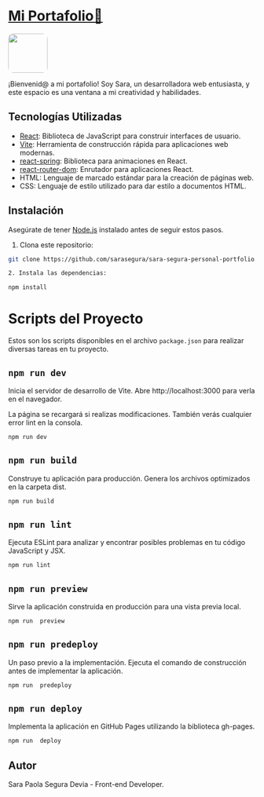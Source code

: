 # [Mi Portafolio💼](https://sarasegura.github.io/sara-segura-personal-portfolio/) 

<img src="https://github.com/sarasegura/sara-segura-personal-portfolio/assets/137323950/a4fbe15d-b50d-4092-8c11-a9429d737760" width="80" style="border-radius: 10px;">

¡Bienvenid@ a mi portafolio! Soy Sara, un desarrolladora web entusiasta, y este espacio es una ventana a mi creatividad y habilidades. 
## Tecnologías Utilizadas

- [React](https://reactjs.org/): Biblioteca de JavaScript para construir interfaces de usuario.
- [Vite](https://vitejs.dev/): Herramienta de construcción rápida para aplicaciones web modernas.
- [react-spring](https://react-spring.io/): Biblioteca para animaciones en React.
- [react-router-dom](https://reactrouter.com/): Enrutador para aplicaciones React.
- HTML: Lenguaje de marcado estándar para la creación de páginas web.
- CSS: Lenguaje de estilo utilizado para dar estilo a documentos HTML.

## Instalación

Asegúrate de tener [Node.js](https://nodejs.org/) instalado antes de seguir estos pasos.

1. Clona este repositorio:

```bash
git clone https://github.com/sarasegura/sara-segura-personal-portfolio.git

2. Instala las dependencias:

npm install


```

# Scripts del Proyecto

Estos son los scripts disponibles en el archivo `package.json` para realizar diversas tareas en tu proyecto.

## `npm run dev`

Inicia el servidor de desarrollo de Vite. Abre http://localhost:3000 para verla en el navegador.

La página se recargará si realizas modificaciones. También verás cualquier error lint en la consola.

```bash
npm run dev
```

## `npm run build`

Construye tu aplicación para producción. Genera los archivos optimizados en la carpeta dist.

```bash
npm run build
```

## `npm run lint`

Ejecuta ESLint para analizar y encontrar posibles problemas en tu código JavaScript y JSX.

```bash
npm run lint
```

## `npm run preview`

Sirve la aplicación construida en producción para una vista previa local.

```bash
npm run  preview
```

## `npm run predeploy`

Un paso previo a la implementación. Ejecuta el comando de construcción antes de implementar la aplicación.

```bash
npm run  predeploy
```

## `npm run deploy`

Implementa la aplicación en GitHub Pages utilizando la biblioteca gh-pages.

```bash
npm run  deploy
```

## Autor

Sara Paola Segura Devia - Front-end Developer.
